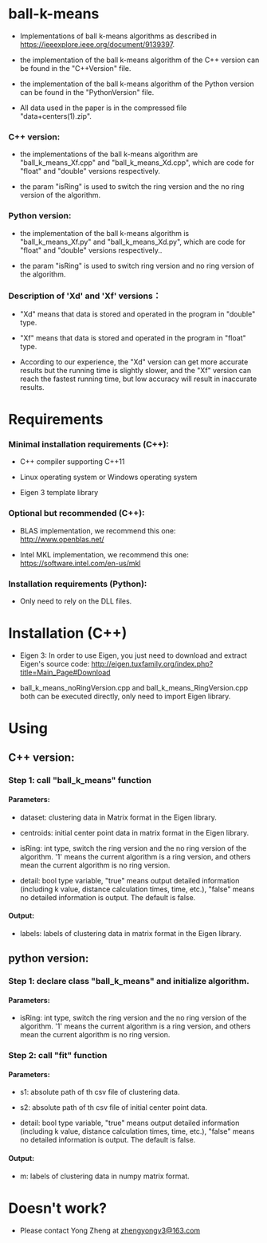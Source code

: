 # ball-k-means

* Implementations of ball k-means algorithms as described in https://ieeexplore.ieee.org/document/9139397.

* the implementation of the ball k-means algorithm of the C++ version can be found in the "C++Version" file.

* the implementation of the ball k-means algorithm of the Python version can be found in the "PythonVersion" file.

* All data used in the paper is in the compressed file "data+centers(1).zip".

### C++ version:

* the implementations of the ball k-means algorithm are "ball_k_means_Xf.cpp" and "ball_k_means_Xd.cpp", which are code for "float" and "double" versions respectively.

* the param "isRing" is used to switch the ring version and the no ring version of the algorithm.

### Python version:

* the implementation of the ball k-means algorithm is "ball_k_means_Xf.py" and "ball_k_means_Xd.py", which are code for "float" and "double" versions respectively..

* the param "isRing" is used to switch ring version and no ring version of the algorithm.

### Description of 'Xd' and 'Xf' versions：

* "Xd" means that data is stored and operated in the program in "double" type.

* "Xf" means that data is stored and operated in the program in "float" type.

* According to our experience, the "Xd" version can get more accurate results but the running time is slightly slower, and the "Xf" version can reach the fastest running time, but low accuracy will result in inaccurate results.

# Requirements

### Minimal installation requirements (C++):

* C++ compiler supporting C++11
  
* Linux operating system or Windows operating system

* Eigen 3 template library

### Optional but recommended (C++):

* BLAS implementation, we recommend this one: http://www.openblas.net/
  
* Intel MKL implementation, we recommend this one: https://software.intel.com/en-us/mkl


### Installation requirements (Python):

* Only need to rely on the DLL files.

# Installation (C++)

* Eigen 3: In order to use Eigen, you just need to download and extract Eigen's source code: http://eigen.tuxfamily.org/index.php?title=Main_Page#Download

* ball_k_means_noRingVersion.cpp and ball_k_means_RingVersion.cpp both can be executed directly, only need to import Eigen library.

# Using

## C++ version:

### Step 1: call "ball_k_means" function

#### Parameters: 

* dataset: clustering data in Matrix format in the Eigen library.

* centroids: initial center point data in matrix format in the Eigen library.

* isRing: int type, switch the ring version and the no ring version of the algorithm. '1' means the current algorithm is a ring version, and others mean the current algorithm is no ring version.

* detail: bool type variable, "true" means output detailed information (including k value, distance calculation times, time, etc.), "false" means no detailed information is output. The default is false.

#### Output: 

* labels: labels of clustering data in matrix format in the Eigen library.

## python version:

### Step 1: declare class "ball_k_means" and initialize algorithm.

#### Parameters: 

* isRing: int type, switch the ring version and the no ring version of the algorithm. '1' means the current algorithm is a ring version, and others mean the current algorithm is no ring version.

### Step 2: call "fit" function

#### Parameters: 

* s1: absolute path of th csv file of clustering data.

* s2: absolute path of th csv file of initial center point data.

* detail: bool type variable, "true" means output detailed information (including k value, distance calculation times, time, etc.), "false" means no detailed information is output. The default is false.

#### Output: 

* m: labels of clustering data in numpy matrix format.

# Doesn't work?

* Please contact Yong Zheng at zhengyongv3@163.com
